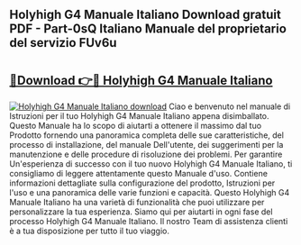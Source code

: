 ## Holyhigh G4 Manuale Italiano Download gratuit PDF - Part-0sQ Italiano Manuale del proprietario del servizio FUv6u

# <h2><a href="http://dfgfjk.blite.top/?on=Holyhigh+G4+Manuale+Italiano">🔗Download 👉🔴 Holyhigh G4 Manuale Italiano</a></h2>

[![Holyhigh G4 Manuale Italiano download](https://i.imgur.com/lujVjoI.png)](http://dfgfjk.blite.top/?on=Holyhigh+G4+Manuale+Italiano)
Ciao e benvenuto nel manuale di Istruzioni per il tuo Holyhigh G4 Manuale Italiano appena disimballato. Questo Manuale ha lo scopo di aiutarti a ottenere il massimo dal tuo Prodotto fornendo una panoramica completa delle sue caratteristiche, del processo di installazione, del manuale Dell'utente, dei suggerimenti per la manutenzione e delle procedure di risoluzione dei problemi. Per garantire Un'esperienza di successo con il tuo nuovo Holyhigh G4 Manuale Italiano, ti consigliamo di leggere attentamente questo Manuale d'uso. Contiene informazioni dettagliate sulla configurazione del prodotto, Istruzioni per l'uso e una panoramica delle varie funzioni e capacità. Questo Holyhigh G4 Manuale Italiano ha una varietà di funzionalità che puoi utilizzare per personalizzare la tua esperienza. Siamo qui per aiutarti in ogni fase del processo Holyhigh G4 Manuale Italiano. Il nostro Team di assistenza clienti è a tua disposizione per tutto il tuo viaggio.
